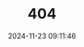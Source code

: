 ---
title: 404
date: 2024-11-23 09:11:46
type: "404"
layout: "404"
description: "Oops～，我崩溃了！找不到你想要的页面 :("
---